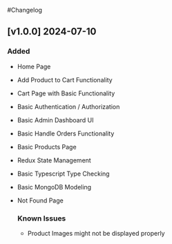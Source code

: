 #Changelog

## [v1.0.0] 2024-07-10
### Added
- Home Page
- Add Product to Cart Functionality
- Cart Page with Basic Functionality
- Basic Authentication / Authorization
- Basic Admin Dashboard UI
- Basic Handle Orders Functionality
- Basic Products Page
- Redux State Management
- Basic Typescript Type Checking
- Basic MongoDB Modeling
- Not Found Page

  ### Known Issues
  - Product Images might not be displayed properly
  
